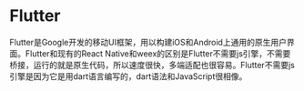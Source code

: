# Flutter

Flutter是Google开发的移动UI框架，用以构建iOS和Android上通用的原生用户界面。Flutter和现有的React Native和weex的区别是Flutter不需要js引擎，不需要桥接，运行的就是原生代码，所以速度很快，多端适配也很容易。Flutter不需要js引擎是因为它是用dart语言编写的，dart语法和JavaScript很相像。